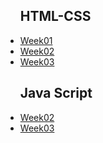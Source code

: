 
<ul>
  <h2> HTML-CSS</h2>
<li><a href="https://nailaalissa.github.io/HTML-CSs/week01/">Week01</a></li>
<li><a href="https://nailaalissa.github.io/HTML-CSs/week02/">Week02</a></li>
<li><a href="https://nailaalissa.github.io/HTML-CSs/week03/">Week03</a></li>
</ul>
<ul>
  <h2>Java Script</h2>
  <li><a href= "https://nailaalissa.github.io/javascript/JavaScript1/Week02">Week02</a></li>
  <li><a href="https://nailaalissa.github.io/javascript/JavaScript1/Week03/script.js">Week03</a></li>
</ul>
